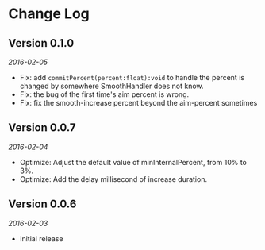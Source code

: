# Change Log

## Version 0.1.0

_2016-02-05_

- Fix: add `commitPercent(percent:float):void` to handle the percent is changed by somewhere SmoothHandler does not know.
- Fix: the bug of the first time's aim percent is wrong.
- Fix: fix the smooth-increase percent beyond the aim-percent sometimes

## Version 0.0.7

_2016-02-04_

- Optimize: Adjust the default value of minInternalPercent, from 10% to 3%.
- Optimize: Add the delay millisecond of increase duration.

## Version 0.0.6

_2016-02-03_

- initial release